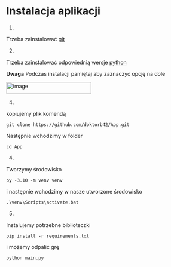 # Instalacja aplikacji

1.
Trzeba zainstalować [git](https://git-scm.com/downloads/win)

2.
Trzeba zainstalować odpowiednią wersje [python](https://www.python.org/downloads/release/python-31011/)


**Uwaga**
Podczas instalacji pamiętaj aby zaznaczyć opcję na dole

<img width="227" height="31" alt="image" src="https://github.com/user-attachments/assets/f9a58d7c-8aa7-474a-8867-28b534193c93" />


4.
kopiujemy plik komendą
```
git clone https://github.com/doktorb42/App.git
```
Następnie wchodzimy w folder
```
cd App
```

4.
Tworzymy środowisko
```
py -3.10 -m venv venv
```
i następnie wchodzimy w nasze utworzone środowisko
```
.\venv\Scripts\activate.bat
```

5.
Instalujemy potrzebne biblioteczki
```
pip install -r requirements.txt
```
i możemy odpalić grę
```
python main.py
```

